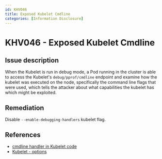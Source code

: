 ```yaml
---
id: KHV046
title: Exposed Kubelet Cmdline
categories: [Information Disclosure]
---
```


# KHV046 - Exposed Kubelet Cmdline

## Issue description

When the Kubelet is run in debug mode, a Pod running in the cluster is able to access the Kubelet's `debug/pprof/cmdline` endpoint and examine how the kubelet was executed on the node, specifically the command line flags that were used, which tells the attacker about what capabilities the kubelet has which might be exploited.

## Remediation

Disable `--enable-debugging-handlers` kubelet flag.

## References

- [cmdline handler in Kubelet code](https://github.com/kubernetes/kubernetes/blob/4a6935b31fcc4d1498c977d90387e02b6b93288f/pkg/kubelet/server/server.go#L327)
- [Kubelet - options](https://kubernetes.io/docs/reference/command-line-tools-reference/kubelet/#options)

